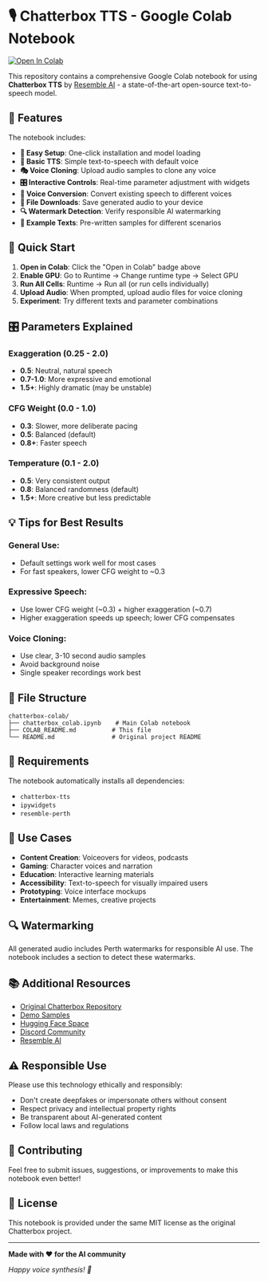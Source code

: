# 🎙️ Chatterbox TTS - Google Colab Notebook

[![Open In Colab](https://colab.research.google.com/assets/colab-badge.svg)](https://colab.research.google.com/github/Jaimaldullat/chatterbox/blob/3e9dbfad71e37456688cc49634e885ee9137081f/chatterbox_colab.ipynb)

This repository contains a comprehensive Google Colab notebook for using **Chatterbox TTS** by [Resemble AI](https://resemble.ai) - a state-of-the-art open-source text-to-speech model.

## 🌟 Features

The notebook includes:

- **🚀 Easy Setup**: One-click installation and model loading
- **🎯 Basic TTS**: Simple text-to-speech with default voice
- **🎭 Voice Cloning**: Upload audio samples to clone any voice
- **🎛️ Interactive Controls**: Real-time parameter adjustment with widgets
- **🔄 Voice Conversion**: Convert existing speech to different voices
- **💾 File Downloads**: Save generated audio to your device
- **🔍 Watermark Detection**: Verify responsible AI watermarking
- **📝 Example Texts**: Pre-written samples for different scenarios

## 🚀 Quick Start

1. **Open in Colab**: Click the "Open in Colab" badge above
2. **Enable GPU**: Go to Runtime → Change runtime type → Select GPU
3. **Run All Cells**: Runtime → Run all (or run cells individually)
4. **Upload Audio**: When prompted, upload audio files for voice cloning
5. **Experiment**: Try different texts and parameter combinations

## 🎛️ Parameters Explained

### Exaggeration (0.25 - 2.0)
- **0.5**: Neutral, natural speech
- **0.7-1.0**: More expressive and emotional
- **1.5+**: Highly dramatic (may be unstable)

### CFG Weight (0.0 - 1.0)
- **0.3**: Slower, more deliberate pacing
- **0.5**: Balanced (default)
- **0.8+**: Faster speech

### Temperature (0.1 - 2.0)
- **0.5**: Very consistent output
- **0.8**: Balanced randomness (default)
- **1.5+**: More creative but less predictable

## 💡 Tips for Best Results

### General Use:
- Default settings work well for most cases
- For fast speakers, lower CFG weight to ~0.3

### Expressive Speech:
- Use lower CFG weight (~0.3) + higher exaggeration (~0.7)
- Higher exaggeration speeds up speech; lower CFG compensates

### Voice Cloning:
- Use clear, 3-10 second audio samples
- Avoid background noise
- Single speaker recordings work best

## 📁 File Structure

```
chatterbox-colab/
├── chatterbox_colab.ipynb    # Main Colab notebook
├── COLAB_README.md          # This file
└── README.md                # Original project README
```

## 🔧 Requirements

The notebook automatically installs all dependencies:
- `chatterbox-tts`
- `ipywidgets`
- `resemble-perth`

## 🎯 Use Cases

- **Content Creation**: Voiceovers for videos, podcasts
- **Gaming**: Character voices and narration
- **Education**: Interactive learning materials
- **Accessibility**: Text-to-speech for visually impaired users
- **Prototyping**: Voice interface mockups
- **Entertainment**: Memes, creative projects

## 🔍 Watermarking

All generated audio includes Perth watermarks for responsible AI use. The notebook includes a section to detect these watermarks.

## 📚 Additional Resources

- [Original Chatterbox Repository](https://github.com/resemble-ai/chatterbox)
- [Demo Samples](https://resemble-ai.github.io/chatterbox_demopage/)
- [Hugging Face Space](https://huggingface.co/spaces/ResembleAI/Chatterbox)
- [Discord Community](https://discord.gg/rJq9cRJBJ6)
- [Resemble AI](https://resemble.ai)

## ⚠️ Responsible Use

Please use this technology ethically and responsibly:
- Don't create deepfakes or impersonate others without consent
- Respect privacy and intellectual property rights
- Be transparent about AI-generated content
- Follow local laws and regulations

## 🤝 Contributing

Feel free to submit issues, suggestions, or improvements to make this notebook even better!

## 📄 License

This notebook is provided under the same MIT license as the original Chatterbox project.

---

**Made with ♥️ for the AI community**

*Happy voice synthesis! 🎤*
